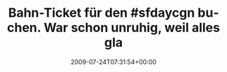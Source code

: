 ---
retweeted: false
source: <a href="http://twitter.com" rel="nofollow">Twitter Web Client</a>
entities:
  hashtags:
  - text: sfdaycgn
    indices:
    - '20'
    - '29'
  symbols: []
  user_mentions: []
  urls: []
display_text_range:
- '0'
- '138'
favorite_count: '0'
id_str: '2814861547'
truncated: false
retweet_count: '0'
id: '2814861547'
created_at: Fri Jul 24 07:31:54 +0000 2009
favorited: false
full_text: 'Bahn-Ticket für den #sfdaycgn buchen. War schon unruhig, weil alles glatt
  lief. Aber keine Sorge: Hab die Kreditkarte daheim liegenlassen.'
lang: de
tags:
- sfdaycgn
- pesos/twitter
date: '2009-07-24T07:31:54+00:00'
src: https://twitter.com/bascht/status/2814861547
original_url: https://twitter.com/bascht/status/2814861547
type: twitter_tweet
text: 'Bahn-Ticket für den #sfdaycgn buchen. War schon unruhig, weil alles glatt lief.
  Aber keine Sorge: Hab die Kreditkarte daheim liegenlassen.'
title: 'Bahn-Ticket für den #sfdaycgn buchen. War schon unruhig, weil alles gla'

---